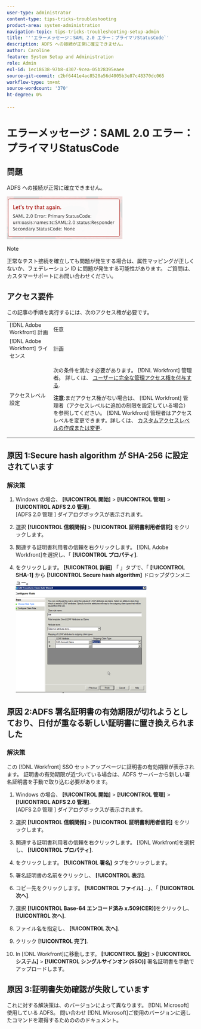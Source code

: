 ```yaml
---
user-type: administrator
content-type: tips-tricks-troubleshooting
product-area: system-administration
navigation-topic: tips-tricks-troubleshooting-setup-admin
title: '''エラーメッセージ：SAML 2.0 エラー：プライマリStatusCode`'
description: ADFS への接続が正常に確立できません。
author: Caroline
feature: System Setup and Administration
role: Admin
exl-id: 1ec18638-97b8-4307-9cea-05b28395eaee
source-git-commit: c2bf6441e4ac8520a56d4005b3e87c48370dc065
workflow-type: tm+mt
source-wordcount: '370'
ht-degree: 0%

---
```


# エラーメッセージ：SAML 2.0 エラー：プライマリStatusCode

## 問題

ADFS への接続が正常に確立できません。

![SAML_2.0_Error_Error_Status_Code.png](assets/saml-2.0-error-primary-status-code.png)

>[!NOTE]
>
>正常なテスト接続を確立しても問題が発生する場合は、属性マッピングが正しくないか、フェデレーション ID に問題が発生する可能性があります。 ご質問は、カスタマーサポートにお問い合わせください。

## アクセス要件

この記事の手順を実行するには、次のアクセス権が必要です。

<table style="table-layout:auto"> 
 <col> 
 <col> 
 <tbody> 
  <tr> 
   <td role="rowheader">[!DNL Adobe Workfront] 計画</td> 
   <td>任意</td> 
  </tr> 
  <tr> 
   <td role="rowheader">[!DNL Adobe Workfront] ライセンス</td> 
   <td>計画</td> 
  </tr> 
  <tr> 
   <td role="rowheader">アクセスレベル設定</td> 
   <td> <p>次の条件を満たす必要があります。 [!DNL Workfront] 管理者。 詳しくは、 <a href="../../administration-and-setup/add-users/configure-and-grant-access/grant-a-user-full-administrative-access.md" class="MCXref xref">ユーザーに完全な管理アクセス権を付与する</a>.</p> <p><b>注意</b>:まだアクセス権がない場合は、 [!DNL Workfront] 管理者（アクセスレベルに追加の制限を設定している場合） を参照してください。 [!DNL Workfront] 管理者はアクセスレベルを変更できます。詳しくは、 <a href="../../administration-and-setup/add-users/configure-and-grant-access/create-modify-access-levels.md" class="MCXref xref">カスタムアクセスレベルの作成または変更</a>.</p> </td> 
  </tr> 
 </tbody> 
</table>

## 原因 1:Secure hash algorithm が SHA-256 に設定されています

### 解決策

1. Windows の場合、 **[!UICONTROL 開始]** > **[!UICONTROL 管理]** > **[!UICONTROL ADFS 2.0 管理]**.\
   [ADFS 2.0 管理 ] ダイアログボックスが表示されます。

1. 選択 **[!UICONTROL 信頼関係]** > **[!UICONTROL 証明書利用者信託]** をクリックします。

1. 関連する証明書利用者の信頼を右クリックします。 [!DNL Adobe Workfront]を選択し、「 **[!UICONTROL プロパティ]**.
1. をクリックします。 **[!UICONTROL 詳細]** 「 」タブで、「 **[!UICONTROL SHA-1]** から **[!UICONTROL Secure hash algorithm]** ドロップダウンメニュー。\
   ![](assets/1-350x287.png)

## 原因 2:ADFS 署名証明書の有効期限が切れようとしており、日付が重なる新しい証明書に置き換えられました

### 解決策

この [!DNL Workfront] SSO セットアップページに証明書の有効期限が表示されます。 証明書の有効期限が近づいている場合は、ADFS サーバーから新しい署名証明書を手動で取り込む必要があります。

1. Windows の場合、 **[!UICONTROL 開始]** > **[!UICONTROL 管理]** > **[!UICONTROL ADFS 2.0 管理]**.\
   [ADFS 2.0 管理 ] ダイアログボックスが表示されます。

1. 選択 **[!UICONTROL 信頼関係]** > **[!UICONTROL 証明書利用者信託]** をクリックします。

1. 関連する証明書利用者の信頼を右クリックします。 [!DNL Workfront]を選択し、 **[!UICONTROL プロパティ]**.
1. をクリックします。 **[!UICONTROL 署名]** タブをクリックします。
1. 署名証明書の名前をクリックし、 **[!UICONTROL 表示]**.
1. コピー先をクリックします。 **[!UICONTROL ファイル]**...」、「 **[!UICONTROL 次へ]**.

1. 選択 **[!UICONTROL Base-64 エンコード済み x.509(CER)]**&#x200B;をクリックし、 **[!UICONTROL 次へ]**.

1. ファイル名を指定し、 **[!UICONTROL 次へ]**.
1. クリック **[!UICONTROL 完了]**.
1. In [!DNL Workfront]に移動します。 **[!UICONTROL 設定]** > **[!UICONTROL システム]** > **[!UICONTROL シングルサインオン (SSO)]** 署名証明書を手動でアップロードします。

## 原因 3:証明書失効確認が失敗しています

これに対する解決策は、のバージョンによって異なります。 [!DNL Microsoft] 使用している ADFS。 問い合わせ [!DNL Microsoft]ご使用のバージョンに適したコマンドを取得するためのののドキュメント。
